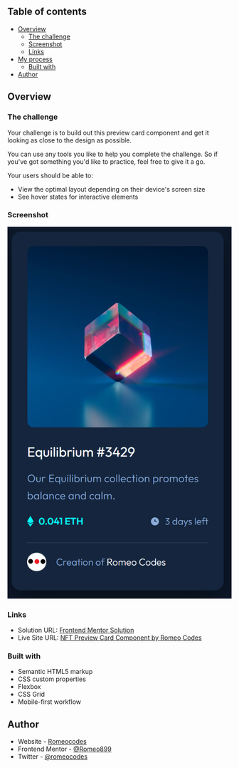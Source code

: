 ## Table of contents

- [Overview](#overview)
  - [The challenge](#the-challenge)
  - [Screenshot](#screenshot)
  - [Links](#links)
- [My process](#my-process)
  - [Built with](#built-with)
- [Author](#author)


## Overview

### The challenge

Your challenge is to build out this preview card component and get it looking as close to the design as possible.

You can use any tools you like to help you complete the challenge. So if you've got something you'd like to practice, feel free to give it a go.

Your users should be able to:

- View the optimal layout depending on their device's screen size
- See hover states for interactive elements

### Screenshot

![](./screenshot.png)


### Links

- Solution URL: [Frontend Mentor Solution](https://your-solution-url.com)
- Live Site URL: [NFT Preview Card Component by Romeo Codes](hhttps://nftpreviewcardcomponentrc.netlify.app/)

### Built with

- Semantic HTML5 markup
- CSS custom properties
- Flexbox
- CSS Grid
- Mobile-first workflow


## Author

- Website - [Romeocodes](https://linktr.ee/romeocodes)
- Frontend Mentor - [@Romeo899](https://www.frontendmentor.io/profile/Romeo899)
- Twitter - [@romeocodes](https://x.com/romeocodes)

